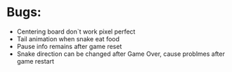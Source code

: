 # Bugs:
- Centering board don`t work pixel perfect
- Tail animation when snake eat food
- Pause info remains after game reset
- Snake direction can be changed after Game Over, cause problmes after game restart